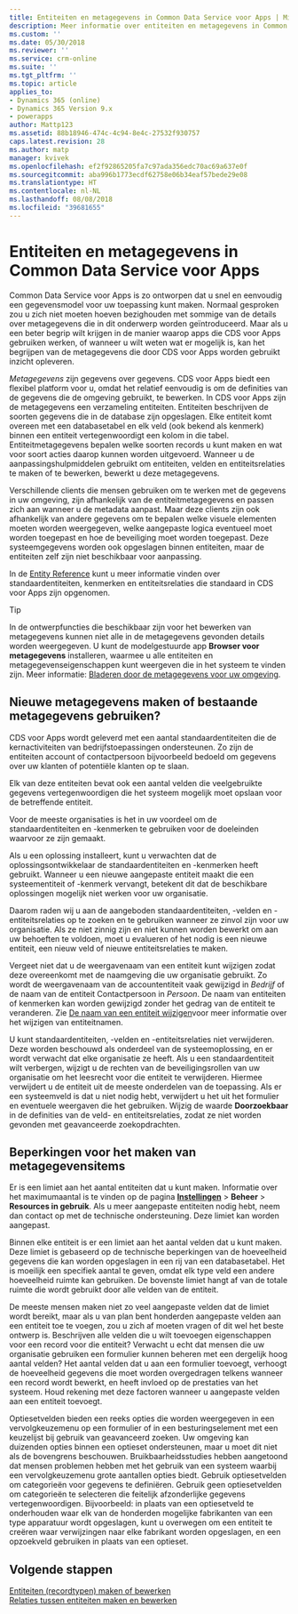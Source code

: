```yaml
---
title: Entiteiten en metagegevens in Common Data Service voor Apps | MicrosoftDocs
description: Meer informatie over entiteiten en metagegevens in Common Data Service voor Apps
ms.custom: ''
ms.date: 05/30/2018
ms.reviewer: ''
ms.service: crm-online
ms.suite: ''
ms.tgt_pltfrm: ''
ms.topic: article
applies_to:
- Dynamics 365 (online)
- Dynamics 365 Version 9.x
- powerapps
author: Mattp123
ms.assetid: 88b18946-474c-4c94-8e4c-27532f930757
caps.latest.revision: 28
ms.author: matp
manager: kvivek
ms.openlocfilehash: ef2f92865205fa7c97ada356edc70ac69a637e0f
ms.sourcegitcommit: aba996b1773ecdf62758e06b34eaf57bede29e08
ms.translationtype: HT
ms.contentlocale: nl-NL
ms.lasthandoff: 08/08/2018
ms.locfileid: "39681655"
---
```

# <a name="entities-and-metadata-in-common-data-service-for-apps"></a>Entiteiten en metagegevens in Common Data Service voor Apps

Common Data Service voor Apps is zo ontworpen dat u snel en eenvoudig een gegevensmodel voor uw toepassing kunt maken. Normaal gesproken zou u zich niet moeten hoeven bezighouden met sommige van de details over metagegevens die in dit onderwerp worden geïntroduceerd. Maar als u een beter begrip wilt krijgen in de manier waarop apps die CDS voor Apps gebruiken werken, of wanneer u wilt weten wat er mogelijk is, kan het begrijpen van de metagegevens die door CDS voor Apps worden gebruikt inzicht opleveren.

*Metagegevens* zijn gegevens over gegevens. CDS voor Apps biedt een flexibel platform voor u, omdat het relatief eenvoudig is om de definities van de gegevens die de omgeving gebruikt, te bewerken. In CDS voor Apps zijn de metagegevens een verzameling entiteiten. Entiteiten beschrijven de soorten gegevens die in de database zijn opgeslagen.  Elke entiteit komt overeen met een databasetabel en elk veld (ook bekend als kenmerk) binnen een entiteit vertegenwoordigt een kolom in die tabel. Entiteitmetagegevens bepalen welke soorten records u kunt maken en wat voor soort acties daarop kunnen worden uitgevoerd. Wanneer u de aanpassingshulpmiddelen gebruikt om entiteiten, velden en entiteitsrelaties te maken of te bewerken, bewerkt u deze metagegevens. 
  
Verschillende clients die mensen gebruiken om te werken met de gegevens in uw omgeving, zijn afhankelijk van de entiteitmetagegevens en passen zich aan wanneer u de metadata aanpast. Maar deze clients zijn ook afhankelijk van andere gegevens om te bepalen welke visuele elementen moeten worden weergegeven, welke aangepaste logica eventueel moet worden toegepast en hoe de beveiliging moet worden toegepast. Deze systeemgegevens worden ook opgeslagen binnen entiteiten, maar de entiteiten zelf zijn niet beschikbaar voor aanpassing.

In de [Entity Reference](/powerapps/developer/common-data-service/reference/about-entity-reference) kunt u meer informatie vinden over standaardentiteiten, kenmerken en entiteitsrelaties die standaard in CDS voor Apps zijn opgenomen.

> [!TIP]
> In de ontwerpfuncties die beschikbaar zijn voor het bewerken van metagegevens kunnen niet alle in de metagegevens gevonden details worden weergegeven. U kunt de modelgestuurde app **Browser voor metagegevens** installeren, waarmee u alle entiteiten en metagegevenseigenschappen kunt weergeven die in het systeem te vinden zijn. Meer informatie: [Bladeren door de metagegevens voor uw omgeving](https://docs.microsoft.com/dynamics365/customer-engagement/developer/browse-your-metadata).
  
<a name="BKMK_CreateNewOrUseExistingMetadata"></a>

## <a name="create-new-metadata-or-use-existing-metadata"></a>Nieuwe metagegevens maken of bestaande metagegevens gebruiken?

CDS voor Apps wordt geleverd met een aantal standaardentiteiten die de kernactiviteiten van bedrijfstoepassingen ondersteunen. Zo zijn de entiteiten account of contactpersoon bijvoorbeeld bedoeld om gegevens over uw klanten of potentiële klanten op te slaan.  
  
Elk van deze entiteiten bevat ook een aantal velden die veelgebruikte gegevens vertegenwoordigen die het systeem mogelijk moet opslaan voor de betreffende entiteit.  
  
Voor de meeste organisaties is het in uw voordeel om de standaardentiteiten en -kenmerken te gebruiken voor de doeleinden waarvoor ze zijn gemaakt. 
  
Als u een oplossing installeert, kunt u verwachten dat de oplossingsontwikkelaar de standaardentiteiten en -kenmerken heeft gebruikt. Wanneer u een nieuwe aangepaste entiteit maakt die een systeementiteit of -kenmerk vervangt, betekent dit dat de beschikbare oplossingen mogelijk niet werken voor uw organisatie.  
  
Daarom raden wij u aan de aangeboden standaardentiteiten, -velden en -entiteitsrelaties op te zoeken en te gebruiken wanneer ze zinvol zijn voor uw organisatie. Als ze niet zinnig zijn en niet kunnen worden bewerkt om aan uw behoeften te voldoen, moet u evalueren of het nodig is een nieuwe entiteit, een nieuw veld of nieuwe entiteitsrelaties te maken. 

<!--  Can we say this yet? 
    
> [!NOTE]
> The [Common Data Model](/powerapps/common-data-model/overview) will provide a capability to add additional standard entities. 

-->

Vergeet niet dat u de weergavenaam van een entiteit kunt wijzigen zodat deze overeenkomt met de naamgeving die uw organisatie gebruikt. Zo wordt de weergavenaam van de accountentiteit vaak gewijzigd in *Bedrijf* of de naam van de entiteit Contactpersoon in *Persoon*. De naam van entiteiten of kenmerken kan worden gewijzigd zonder het gedrag van de entiteit te veranderen. Zie [De naam van een entiteit wijzigen](edit-entities.md#change-the-name-of-an-entity)voor meer informatie over het wijzigen van entiteitnamen.
  
U kunt standaardentiteiten, -velden en -entiteitsrelaties niet verwijderen. Deze worden beschouwd als onderdeel van de systeemoplossing, en er wordt verwacht dat elke organisatie ze heeft. Als u een standaardentiteit wilt verbergen, wijzigt u de rechten van de beveiligingsrollen van uw organisatie om het leesrecht voor die entiteit te verwijderen. Hiermee verwijdert u de entiteit uit de meeste onderdelen van de toepassing. Als er een systeemveld is dat u niet nodig hebt, verwijdert u het uit het formulier en eventuele weergaven die het gebruiken. Wijzig de waarde **Doorzoekbaar** in de definities van de veld- en entiteitsrelaties, zodat ze niet worden gevonden met geavanceerde zoekopdrachten. 
  
<a name="BKMK_LimitationsOnMetadata"></a>   

## <a name="limitations-on-creating-metadata-items"></a>Beperkingen voor het maken van metagegevensitems  

Er is een limiet aan het aantal entiteiten dat u kunt maken. Informatie over het maximumaantal is te vinden op de pagina **[Instellingen](../model-driven-apps/advanced-navigation.md#settings)** > **Beheer** > **Resources in gebruik**. Als u meer aangepaste entiteiten nodig hebt, neem dan contact op met de technische ondersteuning. Deze limiet kan worden aangepast.  
  
Binnen elke entiteit is er een limiet aan het aantal velden dat u kunt maken. Deze limiet is gebaseerd op de technische beperkingen van de hoeveelheid gegevens die kan worden opgeslagen in een rij van een databasetabel. Het is moeilijk een ​​specifiek aantal te geven, omdat elk type veld een andere hoeveelheid ruimte kan gebruiken. De bovenste limiet hangt af van de totale ruimte die wordt gebruikt door alle velden van de entiteit.  
  
De meeste mensen maken niet zo veel aangepaste velden dat de limiet wordt bereikt, maar als u van plan bent honderden aangepaste velden aan een entiteit toe te voegen, zou u zich af moeten vragen of dit wel het beste ontwerp is. Beschrijven alle velden die u wilt toevoegen eigenschappen voor een record voor die entiteit? Verwacht u echt dat mensen die uw organisatie gebruiken een formulier kunnen beheren met een dergelijk hoog aantal velden? Het aantal velden dat u aan een formulier toevoegt, verhoogt de hoeveelheid gegevens die moet worden overgedragen telkens wanneer een record wordt bewerkt, en heeft invloed op de prestaties van het systeem. Houd rekening met deze factoren wanneer u aangepaste velden aan een entiteit toevoegt.  
  
Optiesetvelden bieden een reeks opties die worden weergegeven in een vervolgkeuzemenu op een formulier of in een besturingselement met een keuzelijst bij gebruik van geavanceerd zoeken. Uw omgeving kan duizenden opties binnen een optieset ondersteunen, maar u moet dit niet als de bovengrens beschouwen. Bruikbaarheidsstudies hebben aangetoond dat mensen problemen hebben met het gebruik van een systeem waarbij een vervolgkeuzemenu grote aantallen opties biedt. Gebruik optiesetvelden om categorieën voor gegevens te definiëren. Gebruik geen optiesetvelden om categorieën te selecteren die feitelijk afzonderlijke gegevens vertegenwoordigen. Bijvoorbeeld: in plaats van een optiesetveld te onderhouden waar elk van de honderden mogelijke fabrikanten van een type apparatuur wordt opgeslagen, kunt u overwegen om een ​​entiteit te creëren waar verwijzingen naar elke fabrikant worden opgeslagen, en een opzoekveld gebruiken in plaats van een optieset.  
  
## <a name="next-steps"></a>Volgende stappen 

[Entiteiten (recordtypen) maken of bewerken](create-edit-entities.md)<br />
[Relaties tussen entiteiten maken en bewerken](create-edit-entity-relationships.md)

